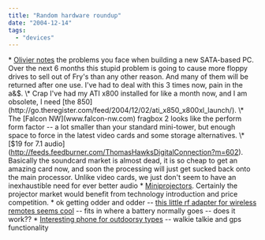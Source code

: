 ```yaml
---
title: "Random hardware roundup"
date: "2004-12-14"
tags: 
  - "devices"
---
```


\* [Olivier notes](http://feeds.feedburner.com/OlivierTravers?m=180) the problems you face when building a new SATA-based PC. Over the next 6 months this stupid problem is going to cause more floppy drives to sell out of Fry's than any other reason. And many of them will be returned after one use. I've had to deal with this 3 times now, pain in the a&$. \* Crap I've had my ATI x800 installed for like a month now, and I am obsolete, I need [the 850](http://go.theregister.com/feed/2004/12/02/ati_x850_x800xl_launch/). \* The [Falcon NW](www.falcon-nw.com) fragbox 2 looks like the perform form factor -- a lot smaller than your standard mini-tower, but enough space to force in the latest video cards and some storage alternatives. \* [$19 for 7.1 audio](http://feeds.feedburner.com/ThomasHawksDigitalConnection?m=602). Basically the soundcard market is almost dead, it is so cheap to get an amazing card now, and soon the processing will just get sucked back onto the main processor. Unlike video cards, we just don't seem to have an inexhaustible need for ever better audio \* [Miniprojectors](http://www.engadget.com/entry/3611739073995828/). Certainly the projector market would benefit from technology introduction and price competition. \* ok getting odder and odder -- [this little rf adapter for wireless remotes seems cool](http://www.smarthome.com/8045.html) -- fits in where a battery normally goes -- does it work?? \* [Interesting phone for outdoorsy types](http://www.pcmag.com/article2/0,1759,1728450,00.asp?kc=PCRSS02129TX1K0000530) -- walkie talkie and gps functionality
